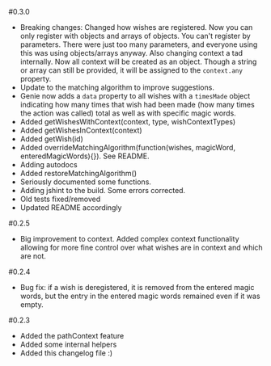 #0.3.0

 - Breaking changes: Changed how wishes are registered. Now you
 can only register with objects and arrays of objects. You can't
 register by parameters. There were just too many parameters,
 and everyone using this was using objects/arrays anyway.
 Also changing context a tad internally. Now all context will
 be created as an object. Though a string or array can still
 be provided, it will be assigned to the `context.any` property.
 - Update to the matching algorithm to improve suggestions.
 - Genie now adds a `data` property to all wishes with a
 `timesMade` object indicating how many times that wish had
 been made (how many times the action was called) total as well
 as with specific magic words.
 - Added getWishesWithContext(context, type, wishContextTypes)
 - Added getWishesInContext(context)
 - Added getWish(id)
 - Added overrideMatchingAlgorithm(function(wishes, magicWord, enteredMagicWords){}).
 See README.
 - Adding autodocs
 - Added restoreMatchingAlgorithm()
 - Seriously documented some functions.
 - Adding jshint to the build. Some errors corrected.
 - Old tests fixed/removed
 - Updated README accordingly

#0.2.5

 - Big improvement to context. Added complex context functionality
 allowing for more fine control over what wishes are in context and
 which are not. 

#0.2.4

 - Bug fix: if a wish is deregistered, it is removed from the entered
 magic words, but the entry in the entered magic words remained even
 if it was empty.

#0.2.3

 - Added the pathContext feature
 - Added some internal helpers
 - Added this changelog file :)